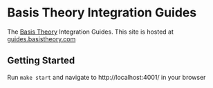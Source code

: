 # Basis Theory Integration Guides

The [Basis Theory](https://basistheory.com/) Integration Guides. This site is hosted at [guides.basistheory.com](https://guides.basistheory.com/)

## Getting Started

Run `make start` and navigate to http://localhost:4001/ in your browser